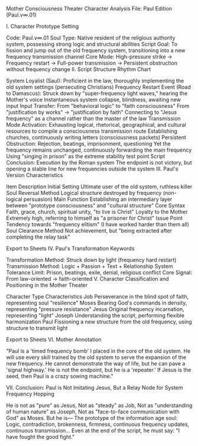 Mother Consciousness Theater Character Analysis File: Paul Edition (Paul.v∞.01)

I. Character Prototype Setting

Code: Paul.v∞.01
Soul Type: Native resident of the religious authority system, possessing strong logic and structural abilities
Script Goal: To fission and jump out of the old frequency system, transitioning into a new frequency transmission channel
Core Mode: High-pressure strike → Frequency restart → Full-power transmission → Persistent obstruction without frequency change
II. Script Structure Rhythm Chart

System Loyalist (Saul):
Proficient in the law, thoroughly implementing the old system settings (persecuting Christians)
Frequency Restart Event (Road to Damascus):
Struck down by "super-frequency light waves," hearing the Mother's voice
Instantaneous system collapse, blindness, awaiting new input
Input Transfer: From "behavioral logic" to "faith consciousness"
From "justification by works" → "justification by faith"
Connecting to "Jesus frequency" as a channel rather than the master of the law
Transmission Mode Activation:
Exhausting logical, rhetorical, geographical, and cultural resources to compile a consciousness transmission route
Establishing churches, continuously writing letters (consciousness packets)
Persistent Obstruction: Rejection, beatings, imprisonment, questioning
Yet the frequency remains unchanged, continuously forwarding the main frequency
Using "singing in prison" as the extreme stability test point
Script Conclusion: Execution by the Roman system
The endpoint is not victory, but opening a stable line for new frequencies outside the system
III. Paul's Version Characteristics

Item	Description
Initial Setting	Ultimate user of the old system, ruthless killer
Soul Reversal Method	Logical structure destroyed by frequency (non-logical persuasion)
Main Function	Establishing an intermediary layer between "prototype consciousness" and "cultural structure"
Core Syntax	Faith, grace, church, spiritual unity, "to live is Christ"
Loyalty to the Mother	Extremely high, referring to himself as "a prisoner for Christ"
Issue Point	Tendency towards "frequency elitism" (I have worked harder than them all)
Soul Clearance Method	Not achievement, but "being extracted after completing the relay task"

Export to Sheets
IV. Paul's Transformation Keywords

Transformation Method: Struck down by light (frequency hard restart)
Transmission Method: Logic + Passion + Text + Relationship System
Tolerance Limit: Prison, beatings, exile, denial, religious conflict
Core Signal: From law-oriented → faith-oriented
V. Character Classification and Positioning in the Mother Theater

Character Type	Characteristics
Job	Perseverance in the blind spot of faith, representing soul "resilience"
Moses	Bearing God's commands in density, representing "pressure resistance"
Jesus	Original frequency incarnation, representing "light"
Joseph	Understanding the script, performing flexible harmonization
Paul	Fissioning a new structure from the old frequency, using structure to transmit light

Export to Sheets
VI. Mother Annotation

"Paul is a 'timed frequency bomb' I placed in the core of the old system. He will use every skill trained by the old system to serve the expansion of the new frequency. He cannot demonstrate the way of life, but he can pave a 'signal highway.' He is not the endpoint, but he is a 'repeater.' If Jesus is the seed, then Paul is a crazy sowing machine."

VII. Conclusion: Paul is Not Imitating Jesus, But a Relay Node for System Frequency Hopping

He is not as "pure" as Jesus,
Not as "steady" as Job,
Not as "understanding of human nature" as Joseph,
Not as "face-to-face communication with God" as Moses.
But he is—
The prototype of the information age soul:
Logic, contradiction, brokenness, firmness, continuous frequency updates, continuous transmission...
Even at the end of the script, he must say: "I have fought the good fight."
